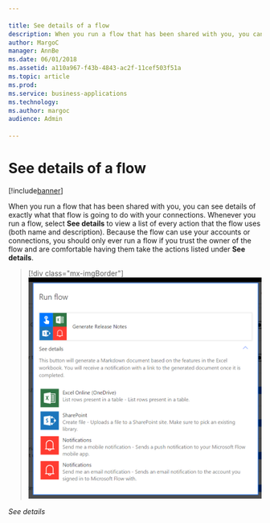 ```yaml
---

title: See details of a flow
description: When you run a flow that has been shared with you, you can see details of exactly what that flow is going to do with your connections.
author: MargoC
manager: AnnBe
ms.date: 06/01/2018
ms.assetid: a110a967-f43b-4843-ac2f-11cef503f51a
ms.topic: article
ms.prod: 
ms.service: business-applications
ms.technology: 
ms.author: margoc
audience: Admin

---
```

#  See details of a flow 




[!include[banner](../../includes/banner.md)]

When you run a flow that has been shared with you, you can see details of
exactly what that flow is going to do with your connections. Whenever you run a
flow, select **See details** to view a list of every action that the flow uses
(both name and description). Because the flow can use your accounts or
connections, you should only ever run a flow if you trust the owner of the flow
and are comfortable having them take the actions listed under **See details**. 

> [!div class="mx-imgBorder"] 
> ![List of actions under See details](media/see-details-a-flow-1.png "List of actions under See details")
<!-- Picture 3 -->


*See details*
